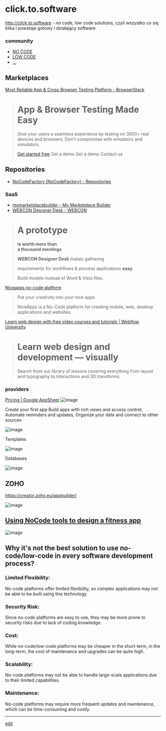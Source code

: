 # click.to.software

http://click.to.software - no code, low code solutions,  czyli wszystko co się klika i powstaje gotowy i działający software 


### community

+ [NO CODE]()
+ [LOW CODE]()
+ [...]()



## Marketplaces

[Most Reliable App & Cross Browser Testing Platform - BrowserStack](https://www.browserstack.com/)

> # App & Browser Testing Made Easy
> 
> Give your users a seamless experience by testing on 3000+ real devices and browsers. Don't compromise with emulators and simulators.
> 
> [Get started free](https://www.browserstack.com/users/sign_up) Get a demo Get a demo Contact us




## Repositories

+ [NoCodeFactory (NoCodeFactory) - Repositories](https://github.com/NoCodeFactory?tab=repositories)


### SaaS

+ [mymarketplacebuilder - My Marketplace Builder](https://mymarketplacebuilder.com/new-pricing/)
+ [WEBCON Designer Desk - WEBCON](https://webcon.com/designerdesk/)

> # **A prototype**  
> **is worth more than  
> a thousand meetings**
> 
> **WEBCON Designer Desk** makes gathering
> 
> requirements for workflows & process applications **easy**.
> 
> Build models instead of Word & Visio files.

[Niceapps no-code platform](https://niceapps.io/)

> Put your creativity into your nice apps
> 
> NiceApps is a No-Code platform for creating mobile, web, desktop applications and websites.

[Learn web design with free video courses and tutorials | Webflow University](https://university.webflow.com/)

> # Learn web design and development — visually
> 
> Search from our library of lessons covering everything from layout and typography to interactions and 3D transforms.
> 


### providers

[Pricing | Google AppSheet](https://about.appsheet.com/pricing/)
![image](https://user-images.githubusercontent.com/5669657/208435526-72e5ee15-9621-4ac2-b897-ff256af8bae0.png)

Create your first app
Build apps with rich views and access control, Automate reminders and updates, Organize your data and connect to other sources

![image](https://user-images.githubusercontent.com/5669657/208435608-4fd7d590-2b36-4b22-a714-6355251bd03c.png)

Templates

![image](https://user-images.githubusercontent.com/5669657/208435701-4db0212c-d167-4b3c-94a1-d9b1f1fe4dcb.png)

Databases

![image](https://user-images.githubusercontent.com/5669657/208435790-32273696-edff-4b12-b499-888f0960ec52.png)


## ZOHO

https://creator.zoho.eu/appbuilder/

![image](https://user-images.githubusercontent.com/5669657/208443662-6d9f6ea9-1bc8-4859-861c-72d75cfceeec.png)


## [Using NoCode tools to design a fitness app](https://www.ballketing.com/post/nocode-tools-fitness-app)

![image](https://user-images.githubusercontent.com/5669657/213708054-e84dbfd0-c95c-4212-ad2f-b31cb208e95f.png)



## Why it's not the best solution to use no-code/low-code in every software development process?


### Limited Flexibility:

No-code platforms offer limited flexibility, so complex applications may not be able to be built using this technology.  


### Security Risk: 

Since no-code platforms are easy to use, they may be more prone to security risks due to lack of coding knowledge.  


### Cost: 

While no-code/low-code platforms may be cheaper in the short-term, in the long-term, the cost of maintenance and upgrades can be quite high.  


### Scalability: 

No-code platforms may not be able to handle large-scale applications due to their limited capabilities.  


### Maintenance: 

No-code platforms may require more frequent updates and maintenance, which can be time-consuming and costly.





---

[edit](https://github.com/text-to-software/click.to.software/edit/main/README.md)
